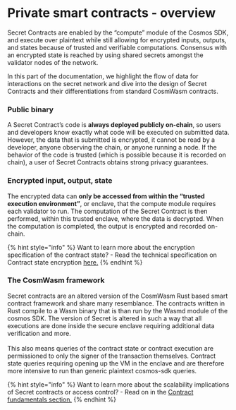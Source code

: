# Private smart contracts - overview

Secret Contracts are enabled by the “compute” module of the Cosmos SDK, and execute over plaintext while still allowing for encrypted inputs, outputs, and states because of trusted and verifiable computations. Consensus with an encrypted state is reached by using shared secrets amongst the validator nodes of the network.

In this part of the documentation, we highlight the flow of data for interactions on the secret network and dive into the design of Secret Contracts and their differentiations from standard CosmWasm contracts.

### Public binary

A Secret Contract’s code is **always deployed publicly on-chain**, so users and developers know exactly what code will be executed on submitted data. However, the data that is submitted is encrypted, it cannot be read by a developer, anyone observing the chain, or anyone running a node. If the behavior of the code is trusted (which is possible because it is recorded on chain), a user of Secret Contracts obtains strong privacy guarantees.

### Encrypted input, output, state

The encrypted data can **only be accessed from within the “trusted execution environment”**, or enclave, that the compute module requires each validator to run. The computation of the Secret Contract is then performed, within this trusted enclave, where the data is decrypted. When the computation is completed, the output is encrypted and recorded on-chain.

{% hint style="info" %}
Want to learn more about the encryption specification of the contract state? - Read the technical specification on Contract state encryption [here.](encryption-key-management/contract-state-encryption.md)
{% endhint %}

### The CosmWasm framework

Secret contracts are an altered version of the CosmWasm Rust based smart contract framework and share many resemblance. The contracts written in Rust compile to a Wasm binary that is than run by the Wasmd module of the cosmos SDK. The version of Secret is altered in such a way that all executions are done inside the secure enclave requiring additional data verification and more.\
\
This also means queries of the contract state or contract execution are permissioned to only the signer of the transaction themselves. Contract state queries requiring opening up the VM in the enclave and are therefore more intensive to run than generic plaintext cosmos-sdk queries.

{% hint style="info" %}
Want to learn more about the scalability implications of Secret contracts or access control? - Read on in the [Contract fundamentals section.](../../../development/tools-and-libraries/smart-contract-tools-utils/contract-development/)
{% endhint %}

